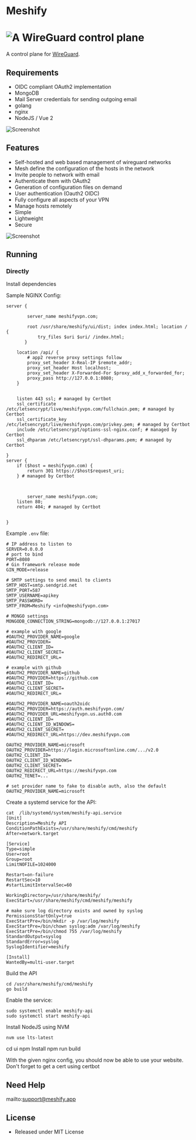 # Meshify

<h1><img src="./ui/src/assets/meshify.png" alt="A WireGuard control plane"></h1>

A control plane for [WireGuard](https://wireguard.com).

## Requirements

* OIDC compliant OAuth2 implementation
* MongoDB
* Mail Server credentials for sending outgoing email
* golang
* nginx
* NodeJS / Vue 2

![Screenshot](meshify-architecture.png)

## Features

 * Self-hosted and web based management of wireguard networks
 * Mesh define the configuration of the hosts in the network
 * Invite people to network with email
 * Authenticate them with OAuth2
 * Generation of configuration files on demand
 * User authentication (Oauth2 OIDC)
 * Fully configure all aspects of your VPN
 * Manage hosts remotely
 * Simple
 * Lightweight
 * Secure



![Screenshot](meshify-screenshot.png)

## Running


### Directly

Install dependencies

Sample NGINX Config:

```
server {

        server_name meshifyvpn.com;

        root /usr/share/meshify/ui/dist; index index.html; location / {
            try_files $uri $uri/ /index.html;
       }

    location /api/ {
        # app2 reverse proxy settings follow
        proxy_set_header X-Real-IP $remote_addr;
        proxy_set_header Host localhost;
        proxy_set_header X-Forwarded-For $proxy_add_x_forwarded_for;
        proxy_pass http://127.0.0.1:8080;
    }


    listen 443 ssl; # managed by Certbot
    ssl_certificate /etc/letsencrypt/live/meshifyvpn.com/fullchain.pem; # managed by Certbot
    ssl_certificate_key /etc/letsencrypt/live/meshifyvpn.com/privkey.pem; # managed by Certbot
    include /etc/letsencrypt/options-ssl-nginx.conf; # managed by Certbot
    ssl_dhparam /etc/letsencrypt/ssl-dhparams.pem; # managed by Certbot

}
server {
    if ($host = meshifyvpn.com) {
        return 301 https://$host$request_uri;
    } # managed by Certbot



        server_name meshifyvpn.com;
    listen 80;
    return 404; # managed by Certbot


}
```

Example `.env` file:

```
# IP address to listen to
SERVER=0.0.0.0
# port to bind
PORT=8080
# Gin framework release mode
GIN_MODE=release

# SMTP settings to send email to clients
SMTP_HOST=smtp.sendgrid.net
SMTP_PORT=587
SMTP_USERNAME=apikey
SMTP_PASSWORD=
SMTP_FROM=Meshify <info@meshifyvpn.com>

# MONGO settings
MONGODB_CONNECTION_STRING=mongodb://127.0.0.1:27017

# example with google
#OAUTH2_PROVIDER_NAME=google
#OAUTH2_PROVIDER=
#OAUTH2_CLIENT_ID=
#OAUTH2_CLIENT_SECRET=
#OAUTH2_REDIRECT_URL=

# example with github
#OAUTH2_PROVIDER_NAME=github
#OAUTH2_PROVIDER=https://github.com
#OAUTH2_CLIENT_ID=
#OAUTH2_CLIENT_SECRET=
#OAUTH2_REDIRECT_URL=

#OAUTH2_PROVIDER_NAME=oauth2oidc
#OAUTH2_PROVIDER=https://auth.meshifyvpn.com/
#OAUTH2_PROVIDER_URL=meshifyvpn.us.auth0.com
#OAUTH2_CLIENT_ID=
#OAUTH2_CLIENT_ID_WINDOWS=
#OAUTH2_CLIENT_SECRET=
#OAUTH2_REDIRECT_URL=https://dev.meshifyvpn.com

OAUTH2_PROVIDER_NAME=microsoft
OAUTH2_PROVIDER=https://login.microsoftonline.com/.../v2.0
OAUTH2_CLIENT_ID=
OAUTH2_CLIENT_ID_WINDOWS=
OAUTH2_CLIENT_SECRET=
OAUTH2_REDIRECT_URL=https://meshifyvpn.com
OAUTH2_TENET=...

# set provider name to fake to disable auth, also the default
OAUTH2_PROVIDER_NAME=microsoft
```

Create a systemd service for the API:

```
cat  /lib/systemd/system/meshify-api.service
[Unit]
Description=Meshify API
ConditionPathExists=/usr/share/meshify/cmd/meshify
After=network.target

[Service]
Type=simple
User=root
Group=root
LimitNOFILE=1024000

Restart=on-failure
RestartSec=10
#startLimitIntervalSec=60

WorkingDirectory=/usr/share/meshify/
ExecStart=/usr/share/meshify/cmd/meshify/meshify

# make sure log directory exists and owned by syslog
PermissionsStartOnly=true
ExecStartPre=/bin/mkdir -p /var/log/meshify
ExecStartPre=/bin/chown syslog:adm /var/log/meshify
ExecStartPre=/bin/chmod 755 /var/log/meshify
StandardOutput=syslog
StandardError=syslog
SyslogIdentifier=meshify

[Install]
WantedBy=multi-user.target
```

Build the API
```
cd /usr/share/meshify/cmd/meshify
go build
```

Enable the service:

```
sudo systemctl enable meshify-api
sudo systemctl start meshify-api
```

Install NodeJS using NVM
```
nvm use lts-latest
```
cd ui
npm Install
npm run build

With the given nginx config, you should now be able to use your website.  Don't forget
to get a cert using certbot

## Need Help

mailto:support@meshify.app

## License
* Released under MIT License
